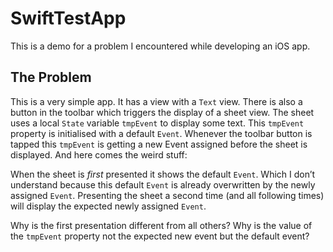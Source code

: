 # SwiftTestApp

This is a demo for a problem I encountered while developing an iOS app. 

## The Problem

This is a very simple app. It has a view with a `Text` view. There is also a button in the toolbar which 
triggers the display of a sheet view. The sheet uses a local `State` variable `tmpEvent` to display some text. 
This `tmpEvent` property is initialised with a default `Event`. Whenever the toolbar button is tapped this 
`tmpEvent` is getting a new Event assigned before the sheet is displayed. And here comes the weird stuff: 

When the sheet is _first_ presented it shows the default `Event`. Which I don’t understand because this default 
`Event` is already overwritten by the newly assigned `Event`. Presenting the sheet a second time (and all 
following times) will display the expected newly assigned `Event`. 

Why is the first presentation different from all others? Why is the value of the `tmpEvent` property not
the expected new event but the default event?
